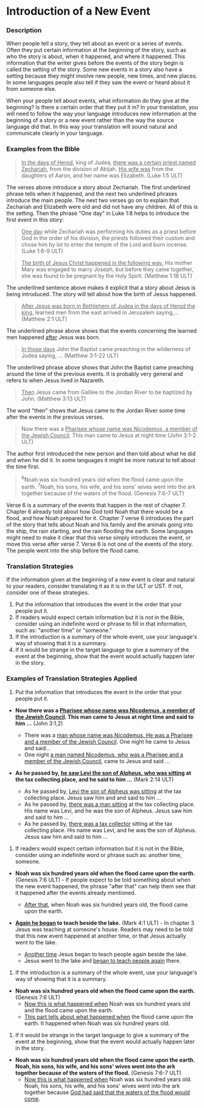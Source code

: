 # Introduction of a New Event #


### Description

When people tell a story, they tell about an event or a series of events. Often they put certain information at the beginning of the story, such as who the story is about, when it happened, and where it happened. This information that the writer gives before the events of the story begin is called the setting of the story. Some new events in a story also have a setting because they might involve new people, new times, and new places. In some languages people also tell if they saw the event or heard about it from someone else.

When your people tell about events, what information do they give at the beginning? Is there a certain order that they put it in? In your translation, you will need to follow the way your language introduces new information at the beginning of a story or a new event rather than the way the source language did that. In this way your translation will sound natural and communicate clearly in your language.

### Examples from the Bible

><u>In the days of Herod</u>, king of Judea, <u>there was a certain priest named Zechariah</u>, from the division of Abijah. <u>His wife was</u> from the daughters of Aaron, and her name was Elizabeth. (Luke 1:5 ULT)

The verses above introduce a story about Zechariah. The first underlined phrase tells when it happened, and the next two underlined phrases introduce the main people. The next two verses go on to explain that Zechariah and Elizabeth were old and did not have any children. All of this is the setting. Then the phrase "One day" in Luke 1:8 helps to introduce the first event in this story:

> <u>One day</u> while Zechariah was performing his duties as a priest before God in the order of his division,  the priests followed their custom and chose him by lot to enter the temple of the Lord and burn incense. (Luke 1:8-9 ULT)

><u>The birth of Jesus Christ happened in the following way.</u> His mother Mary was engaged to marry Joseph, but before they came together, she was found to be pregnant by the Holy Spirit.  (Matthew 1:18 ULT)

The underlined sentence above makes it explicit that a story about Jesus is being introduced. The story will tell about how the birth of Jesus happened.

><u>After Jesus was born in Bethlehem of Judea in the days of Herod the king</u>, learned men from the east arrived in Jerusalem saying,... (Matthew 2:1 ULT)

The underlined phrase above shows that the events concerning the learned men happened <u>after</u> Jesus was born.
><u>In those days</u> John the Baptist came preaching in the wilderness of Judea saying, … (Matthew 3:1-22 ULT)

The underlined phrase above shows that John the Baptist came preaching around the time of the previous events. It is probably very general and refers to when Jesus lived in Nazareth.
><u>Then</u> Jesus came from Galilee to the Jordan River to be baptized by John. (Matthew 3:13 ULT)

The word "then" shows that Jesus came to the Jordan River some time after the events in the previous verses.

> Now there was a <u>Pharisee whose name was Nicodemus, a member of the Jewish Council</u>. This man came to Jesus at night time (John 3:1-2 ULT)

The author first introduced the new person and then told about what he did and when he did it. In some languages it might be more natural to tell about the time first.

><sup>6</sup>Noah was six hundred years old when the flood came upon the earth. <sup>7</sup>Noah, his sons, his wife, and his sons' wives went into the ark together because of the waters of the flood.  (Genesis 7:6-7 ULT)

Verse 6 is a summary of the events that happen in the rest of chapter 7. Chapter 6 already told about how God told Noah that there would be a flood, and how Noah prepared for it. Chapter 7 verse 6 introduces the part of the story that tells about Noah and his family and the animals going into the ship, the rain starting, and the rain flooding the earth. Some languages might need to make it clear that this verse simply introduces the event, or move this verse after verse 7. Verse 6 is not one of the events of the story. The people went into the ship before the flood came.

### Translation Strategies

If the information given at the beginning of a new event is clear and natural to your readers, consider translating it as it is in the ULT or UST. If not, consider one of these strategies.

1. Put the information that introduces the event in the order that your people put it.
1. If readers would expect certain information but it is not in the Bible, consider using an indefinite word or phrase to fill in that information, such as: "another time" or "someone."
1. If the introduction is a summary of the whole event, use your language's way of showing that it is a summary.
1. If it would be strange in the target language to give a summary of the event at the beginning, show that the event would actually happen later in the story.

### Examples of Translation Strategies Applied

1. Put the information that introduces the event in the order that your people put it.

  * **Now there was a <u>Pharisee whose name was Nicodemus, a member of the Jewish Council</u>. This man came to Jesus at night time and said to him ...**  (John 3:1,2)
      * There was a <u>man whose name was Nicodemus. He was a Pharisee and a member of the Jewish Council</u>. One night he came to Jesus and said…
      * One night <u>a man named Nicodemus, who was a Pharisee and a member of the Jewish Council</u>, came to Jesus and said ...

  * **As he passed by, <u>he saw Levi the son of Alpheus, who was sitting</u> at the tax collecting place, and he said to him ...**  (Mark 2:14 ULT)
      * As he passed by, <u>Levi the son of Alpheus was sitting</u> at the tax collecting place. Jesus saw him and and said to him ...
      * As he passed by, <u>there was a man sitting</u> at the tax collecting place. His name was Levi, and he was the son of Alpheus. Jesus saw him and said to him ...
      * As he passed by, <u>there was a tax collector</u> sitting at the tax collecting place. His name was Levi, and he was the son of Alpheus. Jesus saw him and said to him ...

1. If readers would expect certain information but it is not in the Bible, consider using an indefinite word or phrase such as: another time, someone.

  * **Noah was six hundred years old when the flood came upon the earth.** (Genesis 7:6 ULT) - If people expect to be told something about when the new event happened, the phrase "after that" can help them see that it happened after the events already mentioned.
      * <u>After that</u>, when Noah was six hundred years old, the flood came upon the earth.

  * **<u>Again he began</u> to teach beside the lake.** (Mark 4:1 ULT) - In chapter 3 Jesus was teaching at someone's house. Readers may need to be told that this new event happened at another time, or that Jesus actually went to the lake.
      * <u>Another time</u> Jesus began to teach people again beside the lake.
      * Jesus went to the lake and <u>began to teach people again</u> there.

1. If the introduction is a summary of the whole event, use your language's way of showing that it is a summary.

  * **Noah was six hundred years old when the flood came upon the earth.** (Genesis 7:6 ULT)
      * <u>Now this is what happened when</u> Noah was six hundred years old and the flood came upon the earth.
      * <u>This part tells about what happened when</u> the flood came upon the earth. It happened when Noah was six hundred years old.

1. If it would be strange in the target language to give a summary of the event at the beginning, show that the event would actually happen later in the story.

  * **Noah was six hundred years old when the flood came upon the earth. Noah, his sons, his wife, and his sons' wives went into the ark together because of the waters of the flood.** (Genesis 7:6-7 ULT)
      * <u>Now this is what happened when</u> Noah was six hundred years old. Noah, his sons, his wife, and his sons' wives went into the ark together because <u>God had said that the waters of the flood would come</u>.

